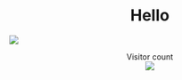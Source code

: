 <h1 align = "center"> Hello </h1>

![](https://media.giphy.com/media/lIzAEoZEn571u/giphy.gif)

<p align="center"> 
  Visitor count<br>
  <img src="https://profile-counter.glitch.me/adbreeker/count.svg" />
</p>

<!--
**adbreeker/adbreeker** is a ✨ _special_ ✨ repository because its `README.md` (this file) appears on your GitHub profile.

Here are some ideas to get you started:

- 🔭 I’m currently working on ...
- 🌱 I’m currently learning ...
- 👯 I’m looking to collaborate on ...
- 🤔 I’m looking for help with ...
- 💬 Ask me about ...
- 📫 How to reach me: ...
- 😄 Pronouns: ...
- ⚡ Fun fact: ...
-->
